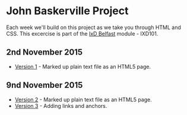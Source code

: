 John Baskerville Project
========================

Each week we'll build on this project as we take you through HTML and CSS. This excercise is part of the [IxD Belfast](http://ixdbelfast.org) module - IXD101.

2nd November 2015
-----------------
+ [Version 1](https://pixelpaper.github.io/john-baskerville/version-1.html) - Marked up plain text file as an HTML5 page.

9nd November 2015
-----------------

+ [Version 2](https://pixelpaper.github.io/john-baskerville/version-2.html) - Marked up plain text file as an HTML5 page.
+ [Version 3](https://pixelpaper.github.io/john-baskerville/version-3.html) - Adding links and anchors.
